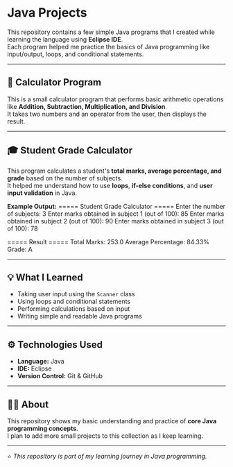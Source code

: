 # Java Projects

This repository contains a few simple Java programs that I created while learning the language using **Eclipse IDE**.  
Each program helped me practice the basics of Java programming like input/output, loops, and conditional statements.

---

## 🧮 Calculator Program
This is a small calculator program that performs basic arithmetic operations like **Addition, Subtraction, Multiplication, and Division**.  
It takes two numbers and an operator from the user, then displays the result.

---

## 🎓 Student Grade Calculator
This program calculates a student's **total marks, average percentage, and grade** based on the number of subjects.  
It helped me understand how to use **loops**, **if-else conditions**, and **user input validation** in Java.

**Example Output:**
===== Student Grade Calculator =====
Enter the number of subjects: 3
Enter marks obtained in subject 1 (out of 100): 85
Enter marks obtained in subject 2 (out of 100): 90
Enter marks obtained in subject 3 (out of 100): 78

===== Result =====
Total Marks: 253.0
Average Percentage: 84.33%
Grade: A

---

## 💡 What I Learned
- Taking user input using the `Scanner` class  
- Using loops and conditional statements  
- Performing calculations based on input  
- Writing simple and readable Java programs  

---

## ⚙️ Technologies Used
- **Language:** Java  
- **IDE:** Eclipse  
- **Version Control:** Git & GitHub  

---

## 👩‍💻 About
This repository shows my basic understanding and practice of **core Java programming concepts**.  
I plan to add more small projects to this collection as I keep learning.

---

⭐ *This repository is part of my learning journey in Java programming.*



